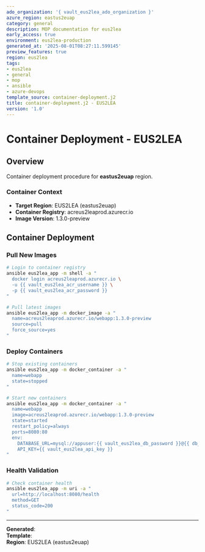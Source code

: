 ```yaml
---
ado_organization: '{ vault_eus2lea_ado_organization }'
azure_region: eastus2euap
category: general
description: MOP documentation for eus2lea
early_access: true
environment: eus2lea-production
generated_at: '2025-08-01T08:27:11.599145'
preview_features: true
region: eus2lea
tags:
- eus2lea
- general
- mop
- ansible
- azure-devops
template_source: container-deployment.j2
title: container-deployment.j2 - EUS2LEA
version: '1.0'
---
```



# Container Deployment - EUS2LEA

## Overview

Container deployment procedure for **eastus2euap** region.

### Container Context

- **Target Region**: EUS2LEA (eastus2euap)
- **Container Registry**: acreus2leaprod.azurecr.io
- **Image Version**: 1.3.0-preview

## Container Deployment

### Pull New Images
```bash
# Login to container registry
ansible eus2lea_app -m shell -a "
  docker login acreus2leaprod.azurecr.io \
  -u {{ vault_eus2lea_acr_username }} \
  -p {{ vault_eus2lea_acr_password }}
"

# Pull latest images
ansible eus2lea_app -m docker_image -a "
  name=acreus2leaprod.azurecr.io/webapp:1.3.0-preview
  source=pull
  force_source=yes
"
```

### Deploy Containers
```bash
# Stop existing containers
ansible eus2lea_app -m docker_container -a "
  name=webapp
  state=stopped
"

# Start new containers
ansible eus2lea_app -m docker_container -a "
  name=webapp
  image=acreus2leaprod.azurecr.io/webapp:1.3.0-preview
  state=started
  restart_policy=always
  ports=8080:80
  env:
    DATABASE_URL=mysql://appuser:{{ vault_eus2lea_db_password }}@{{ db_ip }}:3306/ProductionDB
    API_KEY={{ vault_eus2lea_api_key }}
"
```

### Health Validation
```bash
# Check container health
ansible eus2lea_app -m uri -a "
  url=http://localhost:8080/health
  method=GET
  status_code=200
"
```

---

**Generated**:   
**Template**:   
**Region**: EUS2LEA (eastus2euap)
